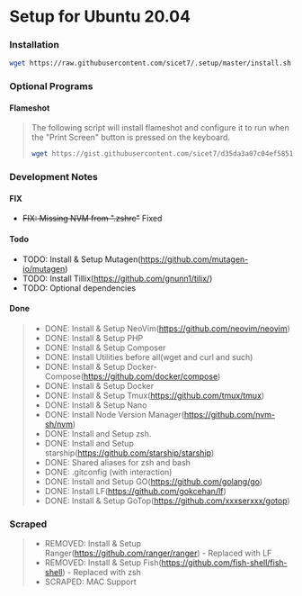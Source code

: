 # Setup for Ubuntu 20.04
### Installation
```bash
wget https://raw.githubusercontent.com/sicet7/.setup/master/install.sh -O- | sh
```

### Optional Programs

#### Flameshot
> The following script will install flameshot and configure it to run when the "Print Screen" button is pressed on the keyboard.
> ```bash 
> wget https://gist.githubusercontent.com/sicet7/d35da3a07c04ef5851d99f227a8651ae/raw/5db4557908b2c6f2cad065b155201e1b687d8eac/flameshot.sh -O- | sh
> ```



### Development Notes

#### FIX
* ~~FIX: Missing NVM from ".zshrc"~~ Fixed

#### Todo
* TODO: Install & Setup Mutagen(https://github.com/mutagen-io/mutagen)
* TODO: Install Tillix(https://github.com/gnunn1/tilix/)
* TODO: Optional dependencies


#### Done

> * DONE: Install & Setup NeoVim(https://github.com/neovim/neovim)
> * DONE: Install & Setup PHP
> * DONE: Install & Setup Composer
> * DONE: Install Utilities before all(wget and curl and such)
> * DONE: Install & Setup Docker-Compose(https://github.com/docker/compose)
> * DONE: Install & Setup Docker
> * DONE: Install & Setup Tmux(https://github.com/tmux/tmux)
> * DONE: Install & Setup Nano
> * DONE: Install Node Version Manager(https://github.com/nvm-sh/nvm)
> * DONE: Install and Setup zsh.
> * DONE: Install and Setup starship(https://github.com/starship/starship)
> * DONE: Shared aliases for zsh and bash
> * DONE: .gitconfig (with interaction)
> * DONE: Install and Setup GO(https://github.com/golang/go)
> * DONE: Install LF(https://github.com/gokcehan/lf)
> * DONE: Install & Setup GoTop(https://github.com/xxxserxxx/gotop)

### Scraped

> * REMOVED: Install & Setup Ranger(https://github.com/ranger/ranger) - Replaced with LF
> * REMOVED: Install & Setup Fish(https://github.com/fish-shell/fish-shell) - Replaced with zsh
> * SCRAPED: MAC Support

